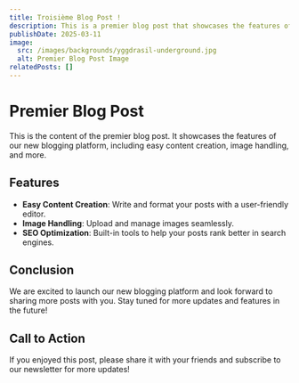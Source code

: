 ```yaml
---
title: Troisième Blog Post !
description: This is a premier blog post that showcases the features of our new blogging platform.
publishDate: 2025-03-11
image:
  src: /images/backgrounds/yggdrasil-underground.jpg
  alt: Premier Blog Post Image
relatedPosts: []
---
```


# Premier Blog Post

This is the content of the premier blog post. It showcases the features of our new blogging platform, including easy content creation, image handling, and more.

## Features

- **Easy Content Creation**: Write and format your posts with a user-friendly editor.
- **Image Handling**: Upload and manage images seamlessly.
- **SEO Optimization**: Built-in tools to help your posts rank better in search engines.

## Conclusion

We are excited to launch our new blogging platform and look forward to sharing more posts with you. Stay tuned for more updates and features in the future!

## Call to Action

If you enjoyed this post, please share it with your friends and subscribe to our newsletter for more updates!
